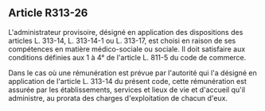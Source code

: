 ## Article R313-26

L'administrateur provisoire, désigné en application des dispositions des articles L. 313-14, L. 313-14-1 ou L.
313-17, est choisi en raison de ses compétences en matière médico-sociale ou sociale. Il doit satisfaire aux
conditions définies aux 1 à 4° de l'article L. 811-5 du code de commerce.

Dans le cas où une rémunération est prévue par l'autorité qui l'a désigné en application de l'article L. 313-14
du présent code, cette rémunération est assurée par les établissements, services et lieux de vie et d'accueil
qu'il administre, au prorata des charges d'exploitation de chacun d'eux.

